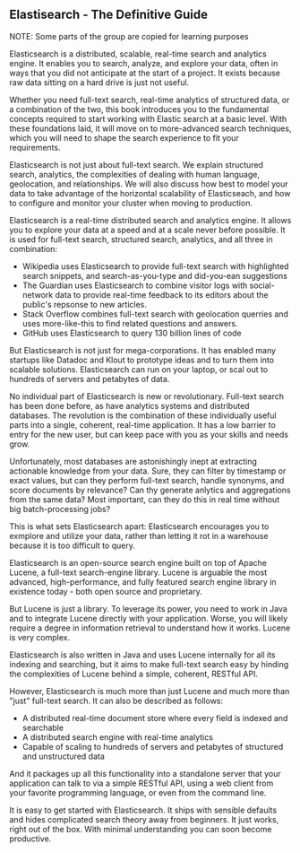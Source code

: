 ## Elastisearch - The Definitive Guide

NOTE: Some parts of the group are copied for learning purposes

Elasticsearch is a distributed, scalable, real-time search and analytics engine. It enables you to search, analyze, and explore your data, often in ways that you did not anticipate at the start of a project. It exists because raw data sitting on a hard drive is just not useful.

Whether you need full-text search, real-time analytics of structured data, or a combination of the two, this book introduces you to the fundamental concepts required to start working with Elastic search at a basic level. With these foundations laid, it will move on to more-advanced search techniques, which you will need to shape the search experience to fit your requirements. 

Elasticsearch is not just about full-text search. We explain structured search, analytics, the complexities of dealing with human language, geolocation, and relationships. We will also discuss how best to model your data to take advantage of the horizontal scalability of Elasticseach, and how to configure and monitor your cluster when moving to production.

Elasticsearch is a real-time distributed search and analytics engine. It allows you to explore your data at a speed and at a scale never before possible. It is used for full-text search, structured search, analytics, and all three in combination:
- Wikipedia uses Elasticsearch to provide full-text search with highlighted search snippets, and search-as-you-type and did-you-ean suggestions
- The Guardian uses Elasticsearch to combine visitor logs with social-network data to provide real-time feedback to its editors about the public's repsonse to new articles.
- Stack Overflow combines full-text search with geolocation querries and uses more-like-this to find related questions and answers.
- GitHub uses Elasticsearch to query 130 billion lines of code

But Elasticsearch is not just for mega-corporations. It has enabled many startups like Datadoc and Klout to prototype ideas and to turn them into scalable solutions. Elasticsearch can run on your laptop, or scal out to hundreds of servers and petabytes of data.

No individual part of Elasticsearch is new or revolutionary. Full-text search has been done before, as have analytics systems and distributed databases. The revolution is the combination of these individually useful parts into a single, coherent, real-time application. It has a low barrier to entry for the new user, but can keep pace with you as your skills and needs grow.

Unfortunately, most databases are astonishingly inept at extracting actionable knowledge from your data. Sure, they can filter by timestamp or exact values, but can they perform full-text search, handle synonyms, and score documents by relevance? Can thy generate anlytics and aggregations from the same data? Most important, can they do this in real time without big batch-processing jobs?

This is what sets Elasticsearch apart: Elasticsearch encourages you to exmplore and utilize your data, rather than letting it rot in a warehouse because it is too difficult to query.

Elasticsearch is an open-source search engine built on top of Apache Lucene, a full-text search-engine library. Lucene is arguable the most advanced, high-performance, and fully featured search engine library in existence today - both open source and proprietary.

But Lucene is just a library. To leverage its power, you need to work in Java and to integrate Lucene directly with your application. Worse, you will likely require a degree in information retrieval to understand how it works. Lucene is very complex.

Elasticsearch is also written in Java and uses Lucene internally for all its indexing and searching, but it aims to make full-text search easy by hinding the complexities of Lucene behind a simple, coherent, RESTful API.

However, Elasticsearch is much more than just Lucene and much more than "just" full-text search. It can also be described as follows:
- A distributed real-time document store where every field is indexed and searchable
- A distributed search engine with real-time analytics
- Capable of scaling to hundreds of servers and petabytes of structured and unstructured data

And it packages up all this functionality into a standalone server that your application can talk to via a simple RESTful API, using a web client from your favorite programming language, or even from the command line.

It is easy to get started with Elasticsearch. It ships with sensible defaults and hides complicated search theory away from beginners. It just works, right out of the box. With minimal understanding you can soon become productive. 
